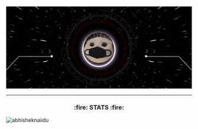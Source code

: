 <p align="center">
  <img src="https://github.com/ZyKaiyZ/ZyKaiyZ/blob/main/header.gif">
</p>
<hr></hr>

<!--
<h3 align="center">:cloud: LANGUAGES & TOOLS :cloud:</h3>

<p align="center">
  <code><img src="https://raw.githubusercontent.com/devicons/devicon/master/icons/cplusplus/cplusplus-original.svg" alt="cplusplus" width="40" height="40"/></code>
  <code><img src="https://raw.githubusercontent.com/devicons/devicon/master/icons/python/python-original.svg" alt="python" width="40" height="40"/></code>
</p>
<hr></hr>
-->
<h3 align="center">:fire: STATS :fire:</h3>


<img src="https://github-readme-stats.vercel.app/api?username=zykaiyz&show_icons=true&theme=gotham" alt="abhisheknaiidu" align="left" height="175"/>
<img src="https://github-readme-stats.vercel.app/api/top-langs?username=zykaiyz&show_icons=true&locale=en&layout=compact&theme=gotham" alt="" align="right" height="175"/>


<!--
<hr></hr>
<p align="center">
  <img src="https://images.plurk.com/3c0n5PEEocrRfHq8l6F28l.gif">
</p><p></p>
-->
